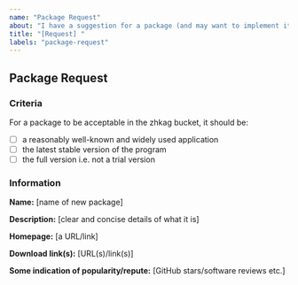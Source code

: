 ```yaml
---
name: "Package Request"
about: "I have a suggestion for a package (and may want to implement it)!"
title: "[Request] "
labels: "package-request"
---
```


<!--
  By opening this issue you confirm that you have searched for similar issues/PRs here already.
  Failing to do so will most likely result in closing of this issue without any explanation.
  Incomplete form details below might also result in closing of the issue.
-->

## Package Request

### Criteria

For a package to be acceptable in the zhkag bucket, it should be:

<!-- All items need to be checked. -->

- [ ] a reasonably well-known and widely used application
- [ ] the latest stable version of the program
- [ ] the full version i.e. not a trial version

### Information

**Name:** [name of new package]

**Description:** [clear and concise details of what it is]

**Homepage:** [a URL/link]

**Download link(s):** [URL(s)/link(s)]

**Some indication of popularity/repute:** [GitHub stars/software reviews etc.]

